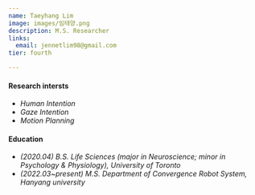 ```yaml
---
name: Taeyhang Lim
image: images/임태양.png
description: M.S. Researcher
links:
  email: jennetlim98@gmail.com
tier: fourth

---
```

#### **Research intersts**
- *Human Intention*
- *Gaze Intention*
- *Motion Planning*

#### **Education**
- *(2020.04) B.S. Life Sciences (major in Neuroscience; minor in Psychology & Physiology), University of Toronto*
- *(2022.03~present) M.S. Department of Convergence Robot System, Hanyang university*
